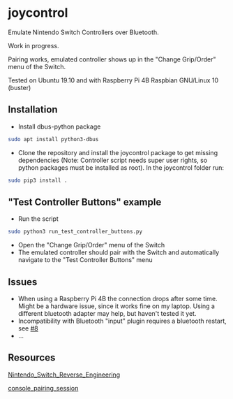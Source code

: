# joycontrol
Emulate Nintendo Switch Controllers over Bluetooth.

Work in progress.

Pairing works, emulated controller shows up in the "Change Grip/Order" menu of the Switch.

Tested on Ubuntu 19.10 and with Raspberry Pi 4B Raspbian GNU/Linux 10 (buster)

## Installation
- Install dbus-python package
```bash
sudo apt install python3-dbus
```
- Clone the repository and install the joycontrol package to get missing dependencies (Note: Controller script needs super user rights, so python packages must be installed as root). In the joycontrol folder run:
```bash
sudo pip3 install .
```

## "Test Controller Buttons" example
- Run the script
```bash
sudo python3 run_test_controller_buttons.py
```
- Open the "Change Grip/Order" menu of the Switch
- The emulated controller should pair with the Switch and automatically navigate to the "Test Controller Buttons" menu

## Issues
- When using a Raspberry Pi 4B the connection drops after some time. Might be a hardware issue, since it works fine on my laptop. Using a different bluetooth adapter may help, but haven't tested it yet.
- Incompatibility with Bluetooth "input" plugin requires a bluetooth restart, see [#8](https://github.com/mart1nro/joycontrol/issues/8)
- ...


## Resources

[Nintendo_Switch_Reverse_Engineering](https://github.com/dekuNukem/Nintendo_Switch_Reverse_Engineering)

[console_pairing_session](https://github.com/timmeh87/switchnotes/blob/master/console_pairing_session)
